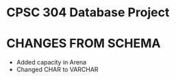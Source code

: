 # CPSC 304 Database Project

# CHANGES FROM SCHEMA
- Added capacity in Arena
- Changed CHAR to VARCHAR